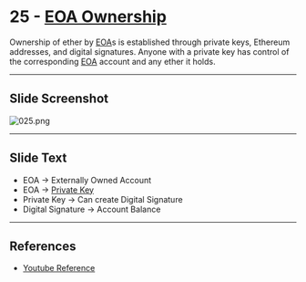 # 25 - [EOA Ownership](EOA%20Ownership.md)

Ownership of ether by [EOA](EOA.md)s is established through private keys, Ethereum addresses, and digital signatures. Anyone with a private key has control of the corresponding [EOA](EOA.md) account and any ether it holds.

___
## Slide Screenshot
![025.png](../../images/1.%20Ethereum%20101/025.png)
___
## Slide Text
- EOA -> Externally Owned Account
- EOA -> [Private Key](Private%20Key.md)
- Private Key -> Can create Digital Signature
- Digital Signature -> Account Balance
___
## References
- [Youtube Reference](https://youtu.be/zIeBfuXxuWs?t=207)